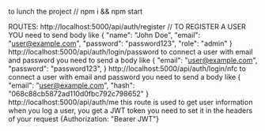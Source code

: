 to lunch the project // npm i && npm start

ROUTES:
http://localhost:5000/api/auth/register // TO REGISTER A USER YOU need to send body like 
{
  "name": "John Doe",
  "email": "user@example.com",
  "password": "password123",
  "role": "admin"
}
http://localhost:5000/api/auth/login/password
to connect a user with email and password you need to send a body like
{
  "email": "user@example.com",
  "password": "password123",
}
http://localhost:5000/api/auth/login/nfc
to connect a user with email and password you need to send a body like
{
    "email": "user@example.com", "hash": "068c88cb5872ad110d0fbc792c798652"
}
http://localhost:5000/api/auth/me
this route is used to get user information 
when you log a user, you get a JWT token
you need to set it in the headers of your request 
{Authorization: "Bearer JWT"}